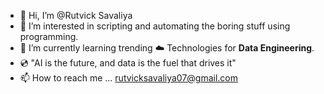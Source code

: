 - 👋 Hi, I’m @Rutvick Savaliya
- 👀 I’m interested in scripting and automating the boring stuff using programming.
- 🌱 I’m currently learning trending ☁️ Technologies for **Data Engineering**.
- 💿 "AI is the future, and data is the fuel that drives it"
- 📫 How to reach me ... <rutvicksavaliya07@gmail.com>
